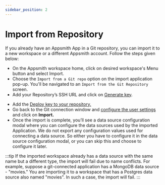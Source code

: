 ```yaml
---
sidebar_position: 2
---
```


# Import from Repository



 <object data="https://www.youtube.com/embed/B4gR4XligTo" width='860px' height='515px'></object> 


​If you already have an Appsmith App in a Git repository, you can import it to a new workspace or a different Appsmith account. Follow the steps given below:

* On the Appsmith workspace home, click on desired workspace's Menu button and select Import.
* Choose the `Import from a Git repo` option on the import application pop-up. You'll be navigated to an `Import from the Git Repository` screen.
* Add your Repository’s SSH URL and click on [Generate key](connecting-to-git-repository.md#generating-a-deploy-key).


 <object data="https://www.youtube.com/embed/zrxgcI3m2lc" width='860px' height='515px'></object> 


* Add the [Deploy key to your repository.](connecting-to-git-repository.md#adding-the-deploy-key-in-the-repository)​
* Go back to the Git connection window and [configure the user settings](connecting-to-git-repository.md#user-configurations) and click on **Import.**
* Once the import is complete, you’ll see a data source configuration modal where you can configure the data sources used by the imported Application. We do not export any configuration values used for connecting a data source. So either you have to configure it in the data source configuration modal, or you can skip this and choose to configure it later.

:::tip
If the imported workspace already has a data source with the same name but a different type, the import will fail due to name conflicts. For example, suppose a git-connected application has a MongoDB data source - "movies." You are importing it to a workspace that has a Postgres data source also named "movies". In such a case, the import will fail.
:::
